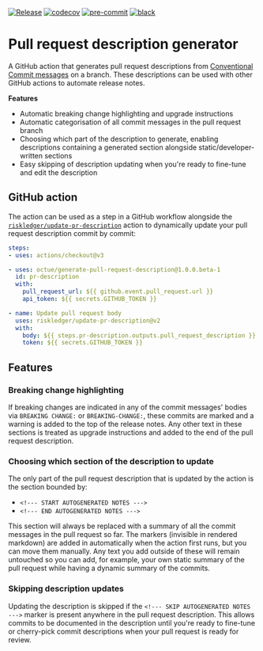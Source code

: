 [![Release](https://github.com/octue/generate-pull-request-description/actions/workflows/release.yml/badge.svg)](https://github.com/octue/generate-pull-request-description/actions/workflows/release.yml)
[![codecov](https://codecov.io/gh/octue/generate-pull-request-description/branch/main/graph/badge.svg?token=J3NFSPZJHW)](https://codecov.io/gh/octue/generate-pull-request-description)
[![pre-commit](https://img.shields.io/badge/pre--commit-enabled-brightgreen?logo=pre-commit&logoColor=white)](https://github.com/pre-commit/pre-commit)
[![black](https://img.shields.io/badge/code%20style-black-000000.svg)](https://github.com/ambv/black)

# Pull request description generator
A GitHub action that generates pull request descriptions from
[Conventional Commit messages](https://www.conventionalcommits.org/en/v1.0.0/) on a branch. These descriptions can be
used with other GitHub actions to automate release notes.

**Features**
- Automatic breaking change highlighting and upgrade instructions
- Automatic categorisation of all commit messages in the pull request branch
- Choosing which part of the description to generate, enabling descriptions containing a generated section alongside
  static/developer-written sections
- Easy skipping of description updating when you're ready to fine-tune and edit the description

## GitHub action
The action can be used as a step in a GitHub workflow alongside the
[`riskledger/update-pr-description`](https://github.com/riskledger/update-pr-description) action to dynamically update
your pull request description commit by commit:

```yaml
steps:
- uses: actions/checkout@v3

- uses: octue/generate-pull-request-description@1.0.0.beta-1
  id: pr-description
  with:
    pull_request_url: ${{ github.event.pull_request.url }}
    api_token: ${{ secrets.GITHUB_TOKEN }}

- name: Update pull request body
  uses: riskledger/update-pr-description@v2
  with:
    body: ${{ steps.pr-description.outputs.pull_request_description }}
    token: ${{ secrets.GITHUB_TOKEN }}
```

## Features

### Breaking change highlighting
If breaking changes are indicated in any of the commit messages' bodies via `BREAKING CHANGE:` or `BREAKING-CHANGE:`,
these commits are marked and a warning is added to the top of the release notes. Any other text in these sections is
treated as upgrade instructions and added to the end of the pull request description.

### Choosing which section of the description to update
The only part of the pull request description that is updated by the action is the section bounded by:
- `<!--- START AUTOGENERATED NOTES --->`
- `<!--- END AUTOGENERATED NOTES --->`

This section will always be replaced with a summary of all the commit messages in the pull request so far. The markers
(invisible in rendered markdown) are added in automatically when the action first runs, but you can move them manually.
Any text you add outside of these will remain untouched so you can add, for example, your own static summary of the
pull request while having a dynamic summary of the commits.

### Skipping description updates
Updating the description is skipped if the `<!--- SKIP AUTOGENERATED NOTES --->` marker is present anywhere in the pull
request description. This allows commits to be documented in the description until you're ready to fine-tune or
cherry-pick commit descriptions when your pull request is ready for review.
